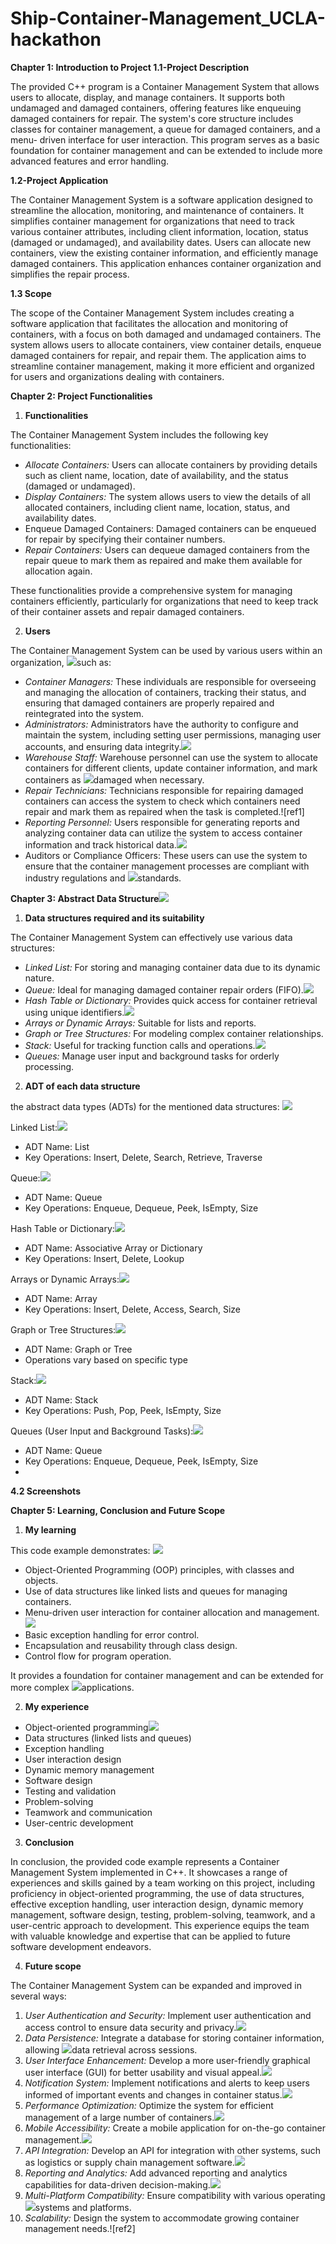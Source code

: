 # Ship-Container-Management_UCLA-hackathon
**Chapter 1: Introduction to Project 1.1-Project Description** 

The provided C++ program is a Container Management System that allows users to allocate, display, and manage containers. It supports both undamaged and damaged containers, offering features like enqueuing damaged containers for repair. The system's core structure includes classes for container management, a queue for damaged containers, and a menu- driven interface for user interaction. This program serves as a basic foundation for container management and can be extended to include more advanced features and error handling.

**1.2-Project Application** 

The Container Management System is a software application designed to streamline the allocation, monitoring, and maintenance of containers. It simplifies container management for organizations that need to track various container attributes, including client information, location, status (damaged or undamaged), and availability dates. Users can allocate new containers, view the existing container information, and efficiently manage damaged containers. This application enhances container organization and simplifies the repair process.

**1.3 Scope** 

The scope of the Container Management System includes creating a software application that facilitates the allocation and monitoring of containers, with a focus on both damaged and undamaged containers. The system allows users to allocate containers, view container details, enqueue damaged containers for repair, and repair them. The application aims to streamline container management, making it more efficient and organized for users and organizations dealing with containers.

**Chapter 2: Project Functionalities** 

1. **Functionalities** 

The Container Management System includes the following key functionalities:

- *Allocate Containers:* Users can allocate containers by providing details such as client name, location, date of availability, and the status (damaged or undamaged).
- *Display Containers:* The system allows users to view the details of all allocated containers, including client name, location, status, and availability dates.
- Enqueue Damaged Containers: Damaged containers can be enqueued for repair by specifying their container numbers.
- *Repair Containers:* Users can dequeue damaged containers from the repair queue to mark them as repaired and make them available for allocation again.

These functionalities provide a comprehensive system for managing containers efficiently, particularly for organizations that need to keep track of their container assets and repair damaged containers. 

2. **Users**  

The Container Management System can be used by various users within an organization, ![](Aspose.Words.39407647-49dd-4610-8d6b-1bea92942b4e.008.png)such as: 

- *Container Managers:* These individuals are responsible for overseeing and managing the allocation of containers, tracking their status, and ensuring that damaged containers are properly repaired and reintegrated into the system.
- *Administrators:* Administrators have the authority to configure and maintain the system, including setting user permissions, managing user accounts, and ensuring data integrity.![](Aspose.Words.39407647-49dd-4610-8d6b-1bea92942b4e.009.png)
- *Warehouse Staff:* Warehouse personnel can use the system to allocate containers for different clients, update container information, and mark containers as ![](Aspose.Words.39407647-49dd-4610-8d6b-1bea92942b4e.010.png)damaged when necessary.
- *Repair Technicians:* Technicians responsible for repairing damaged containers can access the system to check which containers need repair and mark them as repaired when the task is completed.![ref1]
- *Reporting Personnel:* Users responsible for generating reports and analyzing container data can utilize the system to access container information and track historical data.![](Aspose.Words.39407647-49dd-4610-8d6b-1bea92942b4e.011.png)
- Auditors or Compliance Officers: These users can use the system to ensure that the container management processes are compliant with industry regulations and ![](Aspose.Words.39407647-49dd-4610-8d6b-1bea92942b4e.012.png)standards.

**Chapter 3: Abstract Data Structure![](Aspose.Words.39407647-49dd-4610-8d6b-1bea92942b4e.013.png)**

1. **Data structures required and its suitability** 

The Container Management System can effectively use various data structures: 

- *Linked List:* For storing and managing container data due to its dynamic nature.
- *Queue:* Ideal for managing damaged container repair orders (FIFO).![](Aspose.Words.39407647-49dd-4610-8d6b-1bea92942b4e.014.png)
- *Hash Table or Dictionary:* Provides quick access for container retrieval using unique identifiers.![](Aspose.Words.39407647-49dd-4610-8d6b-1bea92942b4e.015.png)
- *Arrays or Dynamic Arrays:* Suitable for lists and reports.
- *Graph or Tree Structures:* For modeling complex container relationships.
- *Stack:* Useful for tracking function calls and operations.![](Aspose.Words.39407647-49dd-4610-8d6b-1bea92942b4e.016.png)
- *Queues:* Manage user input and background tasks for orderly processing.
2. **ADT of each data structure** 

the abstract data types (ADTs) for the mentioned data structures: ![](Aspose.Words.39407647-49dd-4610-8d6b-1bea92942b4e.017.png)

Linked List:![](Aspose.Words.39407647-49dd-4610-8d6b-1bea92942b4e.018.png)

- ADT Name: List
- Key Operations: Insert, Delete, Search, Retrieve, Traverse

Queue:![](Aspose.Words.39407647-49dd-4610-8d6b-1bea92942b4e.019.png)

- ADT Name: Queue
- Key Operations: Enqueue, Dequeue, Peek, IsEmpty, Size

Hash Table or Dictionary:![](Aspose.Words.39407647-49dd-4610-8d6b-1bea92942b4e.020.png)

- ADT Name: Associative Array or Dictionary
- Key Operations: Insert, Delete, Lookup

Arrays or Dynamic Arrays:![](Aspose.Words.39407647-49dd-4610-8d6b-1bea92942b4e.021.png)

- ADT Name: Array
- Key Operations: Insert, Delete, Access, Search, Size

Graph or Tree Structures:![](Aspose.Words.39407647-49dd-4610-8d6b-1bea92942b4e.022.png)

- ADT Name: Graph or Tree
- Operations vary based on specific type

Stack:![](Aspose.Words.39407647-49dd-4610-8d6b-1bea92942b4e.023.png)

- ADT Name: Stack
- Key Operations: Push, Pop, Peek, IsEmpty, Size

Queues (User Input and Background Tasks):![](Aspose.Words.39407647-49dd-4610-8d6b-1bea92942b4e.024.png)

- ADT Name: Queue
- Key Operations: Enqueue, Dequeue, Peek, IsEmpty, Size
- 
**4.2 Screenshots** 


**Chapter 5: Learning, Conclusion and Future Scope** 

1. **My learning** 

This code example demonstrates: ![](Aspose.Words.39407647-49dd-4610-8d6b-1bea92942b4e.026.png)

- Object-Oriented Programming (OOP) principles, with classes and objects.
- Use of data structures like linked lists and queues for managing containers.
- Menu-driven user interaction for container allocation and management.![](Aspose.Words.39407647-49dd-4610-8d6b-1bea92942b4e.027.png)
- Basic exception handling for error control.
- Encapsulation and reusability through class design.
- Control flow for program operation.

It provides a foundation for container management and can be extended for more complex ![](Aspose.Words.39407647-49dd-4610-8d6b-1bea92942b4e.028.png)applications. 

2. **My experience** 
- Object-oriented programming![](Aspose.Words.39407647-49dd-4610-8d6b-1bea92942b4e.029.png)
- Data structures (linked lists and queues)
- Exception handling
- User interaction design
- Dynamic memory management
- Software design
- Testing and validation
- Problem-solving
- Teamwork and communication
- User-centric development
3. **Conclusion** 

In conclusion, the provided code example represents a Container Management System implemented in C++. It showcases a range of experiences and skills gained by a team working on this project, including proficiency in object-oriented programming, the use of data structures, effective exception handling, user interaction design, dynamic memory management, software design, testing, problem-solving, teamwork, and a user-centric approach to development. This experience equips the team with valuable knowledge and expertise that can be applied to future software development endeavors.

4. **Future scope** 

The Container Management System can be expanded and improved in several ways: 

1. *User Authentication and Security:* Implement user authentication and access control to ensure data security and privacy.![](Aspose.Words.39407647-49dd-4610-8d6b-1bea92942b4e.030.png)
1. *Data Persistence:* Integrate a database for storing container information, allowing ![](Aspose.Words.39407647-49dd-4610-8d6b-1bea92942b4e.031.png)data retrieval across sessions.
1. *User Interface Enhancement:* Develop a more user-friendly graphical user interface (GUI) for better usability and visual appeal.![](Aspose.Words.39407647-49dd-4610-8d6b-1bea92942b4e.032.png)
1. *Notification System:* Implement notifications and alerts to keep users informed of important events and changes in container status.![](Aspose.Words.39407647-49dd-4610-8d6b-1bea92942b4e.033.png)
1. *Performance Optimization:* Optimize the system for efficient management of a large number of containers.![](Aspose.Words.39407647-49dd-4610-8d6b-1bea92942b4e.034.png)
1. *Mobile Accessibility:* Create a mobile application for on-the-go container management.![](Aspose.Words.39407647-49dd-4610-8d6b-1bea92942b4e.035.png)
1. *API Integration:* Develop an API for integration with other systems, such as logistics or supply chain management software.![](Aspose.Words.39407647-49dd-4610-8d6b-1bea92942b4e.036.png)
1. *Reporting and Analytics:* Add advanced reporting and analytics capabilities for data-driven decision-making.![](Aspose.Words.39407647-49dd-4610-8d6b-1bea92942b4e.037.png)
1. *Multi-Platform Compatibility:* Ensure compatibility with various operating ![](Aspose.Words.39407647-49dd-4610-8d6b-1bea92942b4e.038.png)systems and platforms.
1. *Scalability:* Design the system to accommodate growing container management needs.![ref2]
